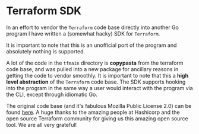 # Terraform SDK

In an effort to vendor the `Terraform` code base directly into another Go program I have written a (somewhat hacky) SDK for `Terraform`.

It is important to note that this is an unofficial port of the program and absolutely nothing is supported.

A lot of the code in the `tfmain` directory is **copypasta** from the terraform code base, and was pulled into a new package for ancillary reasons in getting the code to vendor smoothly.
It is important to note that this a **high level abstraction** of the `Terraform` code base. 
The SDK supports hooking into the program in the same way a user would interact with the program via the CLI, except through idiomatic Go.


The original code base (and it's fabulous Mozilla Public License 2.0) can be found [here](https://github.com/hashicorp/terraform).
A huge thanks to the amazing people at Hashicorp and the open source Terraform community for giving us this amazing open source tool. 
We are all very grateful!